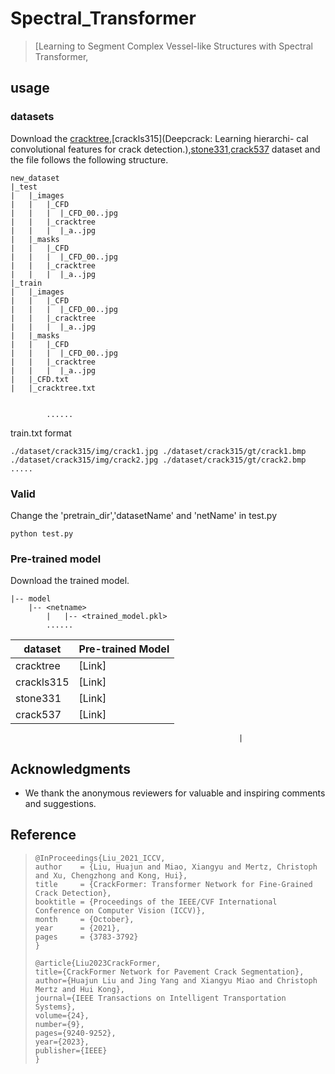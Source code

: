 # Spectral_Transformer





>[Learning to Segment Complex Vessel-like Structures with Spectral Transformer,


## usage
### datasets
Download the [cracktree](https://www.sciencedirect.com/science/article/pii/S0167865511003795),[crackls315](Deepcrack: Learning hierarchi-
cal convolutional features for crack detection.),[stone331](https://www.sciencedirect.com/science/article/pii/S1051200420302529),[crack537](https://www.sciencedirect.com/science/article/pii/S0925231219300566) dataset and the file follows the following structure.

```
new_dataset
|_test
|   |_images
|   |	|_CFD
|   |   |  |_CFD_00..jpg
|   |   |_cracktree
|   |   |  |_a..jpg
|   |_masks
|   |	|_CFD
|   |   |  |_CFD_00..jpg
|   |   |_cracktree
|   |   |  |_a..jpg
|_train
|   |_images
|   |	|_CFD
|   |   |  |_CFD_00..jpg
|   |   |_cracktree
|   |   |  |_a..jpg
|   |_masks
|   |	|_CFD
|   |   |  |_CFD_00..jpg
|   |   |_cracktree
|   |   |  |_a..jpg
|   |_CFD.txt
|   |_cracktree.txt


        ......
```

train.txt format
```
./dataset/crack315/img/crack1.jpg ./dataset/crack315/gt/crack1.bmp
./dataset/crack315/img/crack2.jpg ./dataset/crack315/gt/crack2.bmp
.....
```

### Valid

Change the 'pretrain_dir','datasetName' and 'netName' in test.py

```
python test.py
```

### Pre-trained model

Download the trained model.

```
|-- model
    |-- <netname>
        |   |-- <trained_model.pkl>
        ......
```



| dataset    | Pre-trained Model                                            |
| ---------- | ------------------------------------------------------------ |
| cracktree  | [Link] |
| crackls315 | [Link] |
| stone331   | [Link] |
| crack537   | [Link] |

                                                       |

## Acknowledgments

- We thank the anonymous reviewers for valuable and inspiring comments and suggestions.

## Reference
>``` 
>@InProceedings{Liu_2021_ICCV,
>author    = {Liu, Huajun and Miao, Xiangyu and Mertz, Christoph and Xu, Chengzhong and Kong, Hui},
>title     = {CrackFormer: Transformer Network for Fine-Grained Crack Detection},
>booktitle = {Proceedings of the IEEE/CVF International Conference on Computer Vision (ICCV)},
>month     = {October},
>year      = {2021},
>pages     = {3783-3792}
>}
>
>@article{Liu2023CrackFormer,
>title={CrackFormer Network for Pavement Crack Segmentation},
>author={Huajun Liu and Jing Yang and Xiangyu Miao and Christoph Mertz and Hui Kong},
>journal={IEEE Transactions on Intelligent Transportation Systems},
>volume={24},
>number={9},
>pages={9240-9252},
>year={2023},
>publisher={IEEE}
>}
>
>```
